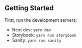 ## Getting Started

First, run the development servers:

- Next dev: `yarn dev`
- Storybook: `yarn run storybook`
- Sanity: `yarn run sanity`
